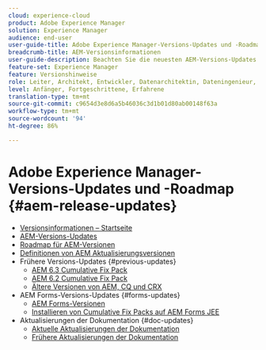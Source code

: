 ```yaml
---
cloud: experience-cloud
product: Adobe Experience Manager
solution: Experience Manager
audience: end-user
user-guide-title: Adobe Experience Manager-Versions-Updates und -Roadmap
breadcrumb-title: AEM-Versionsinformationen
user-guide-description: Beachten Sie die neuesten AEM-Versions-Updates.
feature-set: Experience Manager
feature: Versionshinweise
role: Leiter, Architekt, Entwickler, Datenarchitektin, Dateningenieur, Administrator, Geschäftspraktiker
level: Anfänger, Fortgeschrittene, Erfahrene
translation-type: tm+mt
source-git-commit: c9654d3e8d6a5b46036c3d1b01d80ab00148f63a
workflow-type: tm+mt
source-wordcount: '94'
ht-degree: 86%

---
```



# Adobe Experience Manager-Versions-Updates und -Roadmap {#aem-release-updates}

+ [Versionsinformationen – Startseite](home.md)
+ [AEM-Versions-Updates](aem-releases-updates.md)
+ [Roadmap für AEM-Versionen](update-releases-roadmap.md)
+ [Definitionen von AEM Aktualisierungsversionen](update-release-vehicle-definitions.md)
+ Frühere Versions-Updates {#previous-updates}
   + [AEM 6.3 Cumulative Fix Pack](release-notes-aem-6-3-cumulative-fix-pack.md)
   + [AEM 6.2 Cumulative Fix Pack](release-notes-aem-6-2-cumulative-fix-pack.md)
   + [Ältere Versionen von AEM, CQ und CRX](aem-previous-versions.md)
+ AEM Forms-Versions-Updates {#forms-updates}
   + [AEM Forms-Versionen](aem-forms-releases.md)
   + [Installieren von Cumulative Fix Packs auf AEM Forms JEE](install-cfp-aem-forms-jee.md)
+ Aktualisierungen der Dokumentation {#doc-updates}
   + [Aktuelle Aktualisierungen der Dokumentation](documentation-updates.md)
   + [Frühere Aktualisierungen der Dokumentation](previous-documentation-updates.md)
